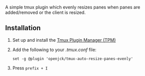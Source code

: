 A simple tmux plugin which evenly resizes panes when panes are added/removed or
the client is resized.

## Installation

1. Set up and install the [Tmux Plugin Manager (TPM)](https://github.com/tmux-plugins/tpm)
2. Add the following to your *.tmux.conf* file:

    ```
    set -g @plugin 'openjck/tmux-auto-resize-panes-evenly'
    ```
3. Press `prefix + I`
